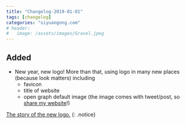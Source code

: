 ```yaml
---
title: "Changelog-2019-01-01"
tags: [changelog]
categories: "siyuangong.com"
# header:
#   image: /assets/images/Gravel.jpeg
---
```


## Added
- New year, new logo! More than that, using logo in many new places (because look matters) including
    - favicon
    - title of website
    - open graph default image (the image comes with tweet/post, so [share my website](https://www.facebook.com/sharer/sharer.php?u=https%3A%2F%2Fsiyuangong.com%2F)!)

[The story of the new logo.]()
{: .notice}